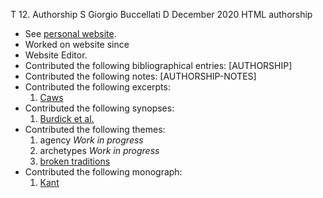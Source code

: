 T 12. Authorship
S Giorgio Buccellati
D December 2020
HTML authorship



- See [personal website](http://www.giorgiobuccellati.net).
- Worked on website since
- Website Editor.
- Contributed the following bibliographical entries:
    [AUTHORSHIP]
- Contributed the following notes:
    [AUTHORSHIP-NOTES]
- Contributed the following excerpts:
    1. [Caws](../excerpts/Caws.htm)
- Contributed the following synopses:
    1. [Burdick et al.](../synopses/Burdick&al.htm)
- Contributed the following themes:
    1. agency *Work in progress*
    1. archetypes *Work in progress*
    1. [broken traditions](../themes/broken.htm)
- Contributed the following monograph:
    1. [Kant](../sub-Kant.htm)
